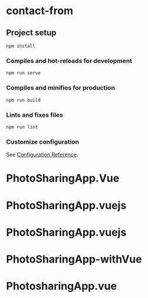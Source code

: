# contact-from

## Project setup
```
npm install
```

### Compiles and hot-reloads for development
```
npm run serve
```

### Compiles and minifies for production
```
npm run build
```

### Lints and fixes files
```
npm run lint
```

### Customize configuration
See [Configuration Reference](https://cli.vuejs.org/config/).
# PhotoSharingApp.Vue
# PhotoSharingApp.vuejs
# PhotoSharingApp.vuejs
# PhotoSharingApp-withVue
# PhotosharingApp.vue
